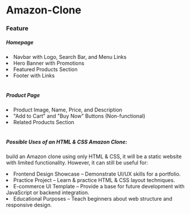 # Amazon-Clone
<h3>Feature</h3>
<h5>Homepage</h5>
<li>Navbar with Logo, Search Bar, and Menu Links</li>
<li>Hero Banner with Promotions</li>
<li>Featured Products Section</li>
<li>Footer with Links</li> <br>
<h5>Product Page</h5>
<li>Product Image, Name, Price, and Description</li>
<li>"Add to Cart" and "Buy Now" Buttons (Non-functional)</li>
<li>Related Products Section</li> <br>

<h5>Possible Uses of an HTML & CSS Amazon Clone:</h5>
<p>build an Amazon clone using only HTML & CSS, it will be a static website with limited functionality. However, it can still be useful for:</p>
<li>Frontend Design Showcase – Demonstrate UI/UX skills for a portfolio.</li>
<li>Practice Project – Learn & practice HTML & CSS layout techniques.</li>
<li>E-commerce UI Template – Provide a base for future development with JavaScript or backend integration.</li>
<li>Educational Purposes – Teach beginners about web structure and responsive design.</li>

